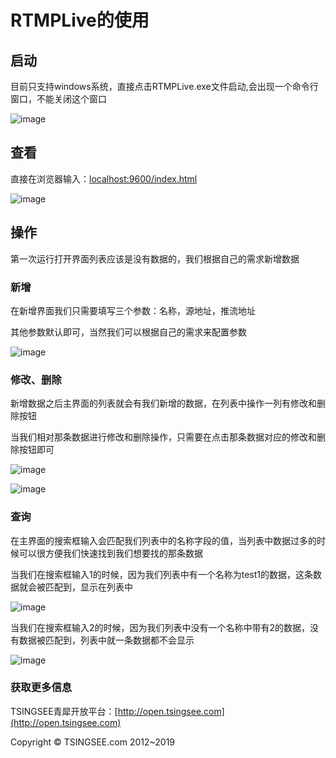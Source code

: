 # RTMPLive的使用

## 启动

目前只支持windows系统，直接点击RTMPLive.exe文件启动,会出现一个命令行窗口，不能关闭这个窗口

![image](https://github.com/tsingsee/RTMPLive/blob/master/images/start.png)

## 查看

直接在浏览器输入：[localhost:9600/index.html](http://localhost:9600/index.html)

![image](https://github.com/tsingsee/RTMPLive/blob/master/images/list.png)

## 操作

第一次运行打开界面列表应该是没有数据的，我们根据自己的需求新增数据

### 新增

在新增界面我们只需要填写三个参数：名称，源地址，推流地址

其他参数默认即可，当然我们可以根据自己的需求来配置参数

![image](https://github.com/tsingsee/RTMPLive/blob/master/images/add.png)

### 修改、删除

新增数据之后主界面的列表就会有我们新增的数据，在列表中操作一列有修改和删除按钮

当我们相对那条数据进行修改和删除操作，只需要在点击那条数据对应的修改和删除按钮即可

![image](https://github.com/tsingsee/RTMPLive/blob/master/images/edit.png)

![image](https://github.com/tsingsee/RTMPLive/blob/master/images/delete.png)

### 查询

在主界面的搜索框输入会匹配我们列表中的名称字段的值，当列表中数据过多的时候可以很方便我们快速找到我们想要找的那条数据

当我们在搜索框输入1的时候，因为我们列表中有一个名称为test1的数据，这条数据就会被匹配到，显示在列表中

![image](https://github.com/tsingsee/RTMPLive/blob/master/images/search0.png)

当我们在搜索框输入2的时候，因为我们列表中没有一个名称中带有2的数据，没有数据被匹配到，列表中就一条数据都不会显示

![image](https://github.com/tsingsee/RTMPLive/blob/master/images/search1.png)

### 获取更多信息

TSINGSEE青犀开放平台：[http://open.tsingsee.com](http://open.tsingsee.com)

Copyright © TSINGSEE.com 2012~2019